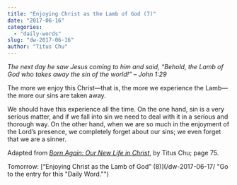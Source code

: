 ```yaml
---
title: "Enjoying Christ as the Lamb of God (7)"
date: "2017-06-16"
categories: 
  - "daily-words"
slug: "dw-2017-06-16"
author: "Titus Chu"
---
```


_The next day he saw Jesus coming to him and said, “Behold, the Lamb of God who takes away the sin of the world!”_ _– John 1:29_

The more we enjoy this Christ—that is, the more we experience the Lamb—the more our sins are taken away.

We should have this experience all the time. On the one hand, sin is a very serious matter, and if we fall into sin we need to deal with it in a serious and thorough way. On the other hand, when we are so much in the enjoyment of the Lord’s presence, we completely forget about our sins; we even forget that we are a sinner.

Adapted from _[Born Again: Our New Life in Christ](/book-born-again/ "Go to the listing for this book.")_, by Titus Chu; page 75.

Tomorrow: [“Enjoying Christ as the Lamb of God” (8)](/dw-2017-06-17/ "Go to the entry for this "Daily Word."")
